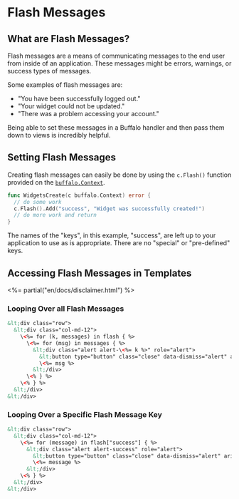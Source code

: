 # Flash Messages

## What are Flash Messages?

Flash messages are a means of communicating messages to the end user from inside of an application. These messages might be errors, warnings, or success types of messages.

Some examples of flash messages are:

* "You have been successfully logged out."
* "Your widget could not be updated."
* "There was a problem accessing your account."

Being able to set these messages in a Buffalo handler and then pass them down to views is incredibly helpful.

## Setting Flash Messages

Creating flash messages can easily be done by using the `c.Flash()` function provided on the [`buffalo.Context`](/en/context).

```go
func WidgetsCreate(c buffalo.Context) error {
  // do some work
  c.Flash().Add("success", "Widget was successfully created!")
  // do more work and return
}
```

The names of the "keys", in this example, "success", are left up to your application to use as is appropriate. There are no "special" or "pre-defined" keys.

## Accessing Flash Messages in Templates

<%= partial("en/docs/disclaimer.html") %>

### Looping Over all Flash Messages

```html
&lt;div class="row">
  &lt;div class="col-md-12">
    \<%= for (k, messages) in flash { %>
      \<%= for (msg) in messages { %>
        &lt;div class="alert alert-\<%= k %>" role="alert">
          &lt;button type="button" class="close" data-dismiss="alert" aria-label="Close"><span aria-hidden="true">&times;</span></button>
          \<%= msg %>
        &lt;/div>
      \<% } %>
    \<% } %>
  &lt;/div>
&lt;/div>
```

### Looping Over a Specific Flash Message Key

```html
&lt;div class="row">
  &lt;div class="col-md-12">
    \<%= for (message) in flash["success"] { %>
      &lt;div class="alert alert-success" role="alert">
        &lt;button type="button" class="close" data-dismiss="alert" aria-label="Close">&lt;span aria-hidden="true">&times;</span></button>
        \<%= message %>
      &lt;/div>
    \<% } %>
  &lt;/div>
&lt;/div>
```
